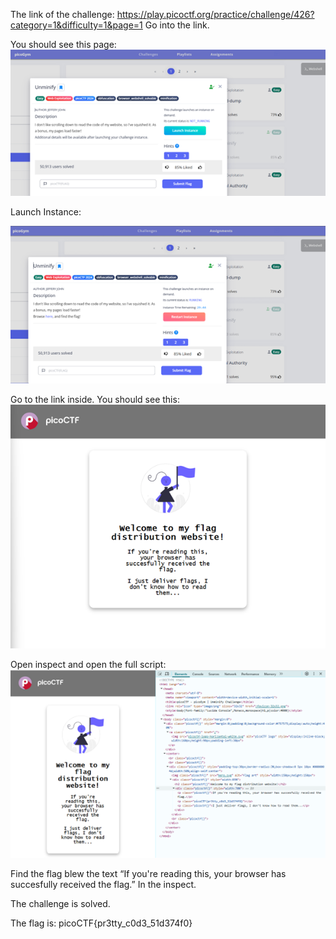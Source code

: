 The link of the challenge: https://play.picoctf.org/practice/challenge/426?category=1&difficulty=1&page=1
Go into the link.

You should see this page:
![challenge](./img/challenge.png) 
 
Launch Instance:

![launch](./img/launch.png)  
 
Go to the link inside.
You should see this:
![mission_screen](./img/mission_screen.png) 
 
Open inspect and open the full script:
![inspect](./img/inspect.png)  
 
Find the flag blew the text “If you're reading this, your browser has succesfully received the flag.” In the inspect.

The challenge is solved.

The flag is: picoCTF{pr3tty_c0d3_51d374f0}

